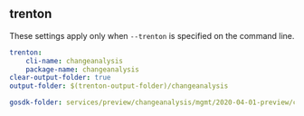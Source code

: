 
## trenton

These settings apply only when `--trenton` is specified on the command line.

``` yaml $(trenton)
trenton:
    cli-name: changeanalysis
    package-name: changeanalysis
clear-output-folder: true
output-folder: $(trenton-output-folder)/changeanalysis
```

```yaml $(tag) == 'package-2020-04-01-preview' && $(trenton)
gosdk-folder: services/preview/changeanalysis/mgmt/2020-04-01-preview/changeanalysis
```
